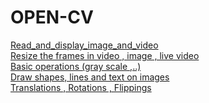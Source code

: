 # OPEN-CV


[Read_and_display_image_and_video](https://github.com/karthik-siru/OPEN-CV/blob/main/read_img.py) <br>
[Resize the frames in video , image , live video](https://github.com/karthik-siru/OPEN-CV/blob/main/Resize_frame.py)<br>
[Basic operations (gray scale ,..)](https://github.com/karthik-siru/OPEN-CV/blob/main/basic.py)<br>
[Draw shapes, lines and text on images ](https://github.com/karthik-siru/OPEN-CV/blob/main/draw.py)<br>
[Translations , Rotations , Flippings ](https://github.com/karthik-siru/OPEN-CV/blob/main/tanformation.py)
